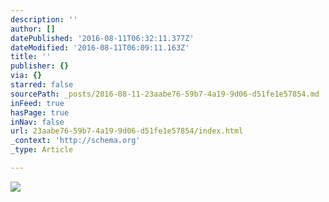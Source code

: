 ```yaml
---
description: ''
author: []
datePublished: '2016-08-11T06:32:11.377Z'
dateModified: '2016-08-11T06:09:11.163Z'
title: ''
publisher: {}
via: {}
starred: false
sourcePath: _posts/2016-08-11-23aabe76-59b7-4a19-9d06-d51fe1e57854.md
inFeed: true
hasPage: true
inNav: false
url: 23aabe76-59b7-4a19-9d06-d51fe1e57854/index.html
_context: 'http://schema.org'
_type: Article

---
```

![](https://the-grid-user-content.s3-us-west-2.amazonaws.com/610665af-c02d-4005-9b14-62782fc657b1.jpg)